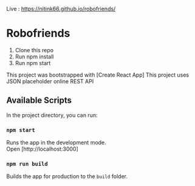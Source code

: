 Live : https://nitink66.github.io/robofriends/

# Robofriends

1. Clone this repo
2. Run npm install
3. Run npm start


This project was bootstrapped with [Create React App]
This project uses JSON placeholder online REST API

## Available Scripts

In the project directory, you can run:

### `npm start`

Runs the app in the development mode.<br />
Open [http://localhost:3000]

### `npm run build`

Builds the app for production to the `build` folder.

